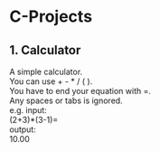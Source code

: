# C-Projects

## 1. Calculator
A simple calculator.  
You can use + - * / ( ).  
You have to end your equation with =.  
Any spaces or tabs is ignored.  
e.g. 
input:  
(2+3)*(3-1)=  
output:  
10.00
